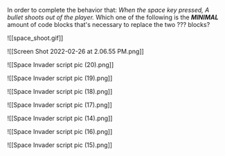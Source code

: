In order to complete the behavior that: _When the space key pressed, A bullet shoots out of the player._ Which one of the following is the ***MINIMAL***  amount of code blocks that's necessary to replace the two ??? blocks?


![[space_shoot.gif]]


![[Screen Shot 2022-02-26 at 2.06.55 PM.png]]



![[Space Invader script pic (20).png]]

![[Space Invader script pic (19).png]]

![[Space Invader script pic (18).png]]

![[Space Invader script pic (17).png]]

![[Space Invader script pic (14).png]]


![[Space Invader script pic (16).png]]

![[Space Invader script pic (15).png]]

